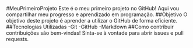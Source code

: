 #MeuPrimeiroProjeto
Este é o meu primeiro projeto no GitHub! Aqui vou compartilhar meu progresso e aprendizado em programação. 
##Objetivo
O objetivo deste projeto é aprender a utilizar o GitHub de forma eficiente.
##Tecnologias Utilizadas
-Git
-GitHub
-Markdown
##Como contribuir
contribuições são bem-vindas! Sinta-se à vontade para abrir issues e pull requests.
